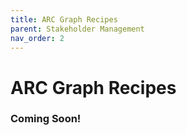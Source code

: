 ```yaml
---
title: ARC Graph Recipes
parent: Stakeholder Management
nav_order: 2
---
```

# ARC Graph Recipes

### Coming Soon!
